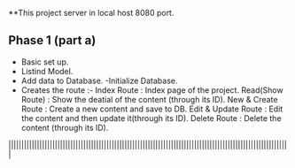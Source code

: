**This project server in local host 8080 port.

Phase 1 (part a)
------------------------------
- Basic set up.
- Listind Model.
- Add data to Database.
-Initialize Database.
- Creates the route :-
    Index Route : Index page of the project.
    Read(Show Route) : Show the deatial of the content (through its ID).
    New & Create Route : Create a new content and save to DB.
    Edit & Update Route : Edit the content and then update it(through its ID).
    Delete Route : Delete the content (through its ID).

|||||||||||||||||||||||||||||||||||||||||||||||||||||||||||||||||||||||||||||||||||||||||||||||||||||||||||||

